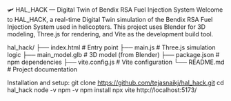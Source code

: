 🛩️ HAL_HACK — Digital Twin of Bendix RSA Fuel Injection System
Welcome to HAL_HACK, a real-time Digital Twin simulation of the Bendix RSA Fuel Injection System used in helicopters. This project uses Blender for 3D modeling, Three.js for rendering, and Vite as the development build tool.

hal_hack/
├── index.html          # Entry point
├── main.js             # Three.js simulation logic
├── main_model.glb      # 3D model (from Blender)
├── package.json        # npm dependencies
├── vite.config.js      # Vite configuration
└── README.md           # Project documentation

Installation and setup:
git clone https://github.com/tejasnaikj/hal_hack.git
cd hal_hack
node -v
npm -v
npm install
npx vite
http://localhost:5173/
